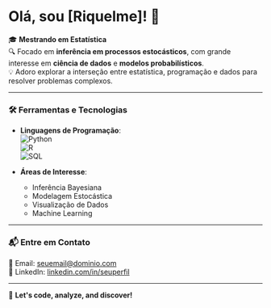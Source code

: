# Olá, sou [Riquelme]! 👋

🎓 **Mestrando em Estatística**  
🔍 Focado em **inferência em processos estocásticos**, com grande interesse em **ciência de dados** e **modelos probabilísticos**.  
💡 Adoro explorar a interseção entre estatística, programação e dados para resolver problemas complexos.

---

### 🛠️ Ferramentas e Tecnologias
- **Linguagens de Programação**:  
  ![Python](https://img.shields.io/badge/-Python-3776AB?style=flat-square&logo=python&logoColor=white)  
  ![R](https://img.shields.io/badge/-R-276DC3?style=flat-square&logo=r&logoColor=white)  
  ![SQL](https://img.shields.io/badge/-SQL-4479A1?style=flat-square&logo=mysql&logoColor=white)

- **Áreas de Interesse**:  
  - Inferência Bayesiana  
  - Modelagem Estocástica  
  - Visualização de Dados  
  - Machine Learning

---

### 📬 Entre em Contato
📧 Email: [seuemail@dominio.com](mailto:seuemail@dominio.com)  
🔗 LinkedIn: [linkedin.com/in/seuperfil](https://linkedin.com/in/seuperfil)

---

🚀 **Let's code, analyze, and discover!**
